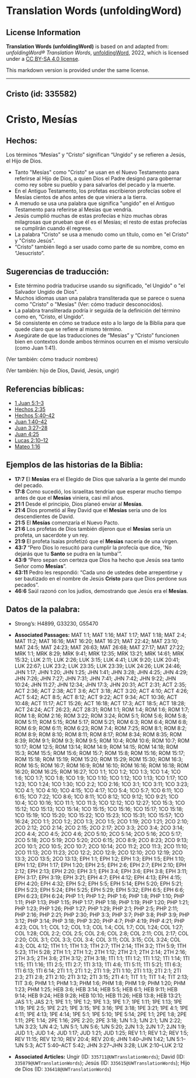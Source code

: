 # Translation Words (unfoldingWord)

## License Information

**Translation Words (unfoldingWord)** is based on and adapted from: _unfoldingWord® Translation Words_, [unfoldingWord](https://unfoldingword.org/utw), 2022, which is licensed under a [CC BY-SA 4.0 license](https://creativecommons.org/licenses/by-sa/4.0/legalcode.en).

This markdown version is provided under the same license.



--------------------------------

## Cristo (id: 335582)

Cristo, Mesías
==============

Hechos:
-------

Los términos “Mesías” y “Cristo” significan “Ungido” y se refieren a Jesús, el Hijo de Dios.

* Tanto "Mesías" como "Cristo" se usan en el Nuevo Testamento para referirse al Hijo de Dios, a quien Dios el Padre designó para gobernar como rey sobre su pueblo y para salvarlos del pecado y la muerte.
* En el Antiguo Testamento, los profetas escribieron profecías sobre el Mesías cientos de años antes de que viniera a la tierra.
* A menudo se usa una palabra que significa "ungido" en el Antiguo Testamento para referirse al Mesías que vendría.
* Jesús cumplió muchas de estas profecías e hizo muchas obras milagrosas que prueban que él es el Mesías; el resto de estas profecías se cumplirán cuando él regrese.
* La palabra "Cristo" se usa a menudo como un título, como en "el Cristo" y "Cristo Jesús".
* “Cristo” también llegó a ser usado como parte de su nombre, como en “Jesucristo”.

Sugerencias de traducción:
--------------------------

* Este término podría traducirse usando su significado, "el Ungido" o "el Salvador Ungido de Dios".
* Muchos idiomas usan una palabra transliterada que se parece o suena como "Cristo" o "Mesías" (Ver: cómo traducir desconocidos).
* La palabra transliterada podría ir seguida de la definición del término como en, “Cristo, el Ungido”.
* Sé consistente en cómo se traduce esto a lo largo de la Biblia para que quede claro que se refiere al mismo término.
* Asegúrate de que las traducciones de “Mesías” y “Cristo” funcionen bien en contextos donde ambos términos ocurren en el mismo versículo (como Juan 1:41\).

(Ver también: cómo traducir nombres)

(Ver también: hijo de Dios, David, Jesús, ungir)

Referencias bíblicas:
---------------------

* [1 Juan 5:1–3](https://ref.ly/1John5:1-1John5:3)
* [Hechos 2:35](https://ref.ly/Acts2:35)
* [Hechos 5:40–42](https://ref.ly/Acts5:40-Acts5:42)
* [Juan 1:40–42](https://ref.ly/John1:40-John1:42)
* [Juan 3:27–28](https://ref.ly/John3:27-John3:28)
* [Juan 4:25](https://ref.ly/John4:25)
* [Lucas 2:10–12](https://ref.ly/Luke2:10-Luke2:12)
* [Mateo 1:16](https://ref.ly/Matt1:16)

Ejemplos de las historias de la Biblia:
---------------------------------------

* **17:7** El **Mesías** era el Elegido de Dios que salvaría a la gente del mundo del pecado.
* **17:8** Como sucedió, los israelitas tendrían que esperar mucho tiempo antes de que el **Mesías** viniera, casi mil años.
* **21:1** Desde el principio, Dios planeó enviar al **Mesías**.
* **21:4** Dios prometió al Rey David que el **Mesías** sería uno de los descendientes de David.
* **21:5** El **Mesías** comenzaría el Nuevo Pacto.
* **21:6** Los profetas de Dios también dijeron que el **Mesías** sería un profeta, un sacerdote y un rey.
* **21:9** El profeta Isaías profetizó que el **Mesías** nacería de una virgen.
* **43:7** “Pero Dios lo resucitó para cumplir la profecía que dice, 'No dejarás que tu **Santo** se pudra en la tumba'”.
* **43:9** “Pero sepan con certeza que Dios ha hecho que Jesús sea tanto Señor como **Mesías**”.
* **43:11** Pedro les respondió: “Cada uno de ustedes debe arrepentirse y ser bautizado en el nombre de Jesús **Cristo** para que Dios perdone sus pecados”.
* **46:6** Saúl razonó con los judíos, demostrando que Jesús era el **Mesías**.

Datos de la palabra:
--------------------

* Strong’s: H4899, G33230, G55470

* **Associated Passages:** MAT 1:1; MAT 1:16; MAT 1:17; MAT 1:18; MAT 2:4; MAT 11:2; MAT 16:16; MAT 16:20; MAT 16:21; MAT 22:42; MAT 23:10; MAT 24:5; MAT 24:23; MAT 26:63; MAT 26:68; MAT 27:17; MAT 27:22; MRK 1:1; MRK 8:29; MRK 9:41; MRK 12:35; MRK 13:21; MRK 14:61; MRK 15:32; LUK 2:11; LUK 2:26; LUK 3:15; LUK 4:41; LUK 9:20; LUK 20:41; LUK 22:67; LUK 23:2; LUK 23:35; LUK 23:39; LUK 24:26; LUK 24:46; JHN 1:17; JHN 1:20; JHN 1:25; JHN 1:41; JHN 3:28; JHN 4:25; JHN 4:29; JHN 7:26; JHN 7:27; JHN 7:31; JHN 7:41; JHN 7:42; JHN 9:22; JHN 10:24; JHN 11:27; JHN 12:34; JHN 17:3; JHN 20:31; ACT 2:31; ACT 2:35; ACT 2:36; ACT 2:38; ACT 3:6; ACT 3:18; ACT 3:20; ACT 4:10; ACT 4:26; ACT 5:42; ACT 8:5; ACT 8:12; ACT 9:22; ACT 9:34; ACT 10:36; ACT 10:48; ACT 11:17; ACT 15:26; ACT 16:18; ACT 17:3; ACT 18:5; ACT 18:28; ACT 24:24; ACT 26:23; ACT 28:31; ROM 1:1; ROM 1:4; ROM 1:6; ROM 1:7; ROM 1:8; ROM 2:16; ROM 3:22; ROM 3:24; ROM 5:1; ROM 5:6; ROM 5:8; ROM 5:11; ROM 5:15; ROM 5:17; ROM 5:21; ROM 6:3; ROM 6:4; ROM 6:8; ROM 6:9; ROM 6:11; ROM 6:23; ROM 7:4; ROM 7:25; ROM 8:1; ROM 8:2; ROM 8:9; ROM 8:10; ROM 8:11; ROM 8:17; ROM 8:34; ROM 8:35; ROM 8:39; ROM 9:1; ROM 9:3; ROM 9:5; ROM 10:4; ROM 10:6; ROM 10:7; ROM 10:17; ROM 12:5; ROM 13:14; ROM 14:9; ROM 14:15; ROM 14:18; ROM 15:3; ROM 15:5; ROM 15:6; ROM 15:7; ROM 15:8; ROM 15:16; ROM 15:17; ROM 15:18; ROM 15:19; ROM 15:20; ROM 15:29; ROM 15:30; ROM 16:3; ROM 16:5; ROM 16:7; ROM 16:9; ROM 16:10; ROM 16:16; ROM 16:18; ROM 16:20; ROM 16:25; ROM 16:27; 1CO 1:1; 1CO 1:2; 1CO 1:3; 1CO 1:4; 1CO 1:6; 1CO 1:7; 1CO 1:8; 1CO 1:9; 1CO 1:10; 1CO 1:12; 1CO 1:13; 1CO 1:17; 1CO 1:23; 1CO 1:24; 1CO 1:30; 1CO 2:2; 1CO 2:16; 1CO 3:1; 1CO 3:11; 1CO 3:23; 1CO 4:1; 1CO 4:10; 1CO 4:15; 1CO 4:17; 1CO 5:4; 1CO 5:7; 1CO 6:11; 1CO 6:15; 1CO 7:22; 1CO 8:6; 1CO 8:11; 1CO 8:12; 1CO 9:12; 1CO 9:21; 1CO 10:4; 1CO 10:16; 1CO 11:1; 1CO 11:3; 1CO 12:12; 1CO 12:27; 1CO 15:3; 1CO 15:12; 1CO 15:13; 1CO 15:14; 1CO 15:15; 1CO 15:16; 1CO 15:17; 1CO 15:18; 1CO 15:19; 1CO 15:20; 1CO 15:22; 1CO 15:23; 1CO 15:31; 1CO 15:57; 1CO 16:24; 2CO 1:1; 2CO 1:2; 2CO 1:3; 2CO 1:5; 2CO 1:19; 2CO 1:21; 2CO 2:10; 2CO 2:12; 2CO 2:14; 2CO 2:15; 2CO 2:17; 2CO 3:3; 2CO 3:4; 2CO 3:14; 2CO 4:4; 2CO 4:5; 2CO 4:6; 2CO 5:10; 2CO 5:14; 2CO 5:16; 2CO 5:17; 2CO 5:18; 2CO 5:19; 2CO 5:20; 2CO 6:15; 2CO 8:9; 2CO 8:23; 2CO 9:13; 2CO 10:1; 2CO 10:5; 2CO 10:7; 2CO 10:14; 2CO 11:2; 2CO 11:3; 2CO 11:10; 2CO 11:13; 2CO 11:23; 2CO 12:2; 2CO 12:9; 2CO 12:10; 2CO 12:19; 2CO 13:3; 2CO 13:5; 2CO 13:13; EPH 1:1; EPH 1:2; EPH 1:3; EPH 1:5; EPH 1:10; EPH 1:12; EPH 1:17; EPH 1:20; EPH 2:5; EPH 2:6; EPH 2:7; EPH 2:10; EPH 2:12; EPH 2:13; EPH 2:20; EPH 3:1; EPH 3:4; EPH 3:6; EPH 3:8; EPH 3:11; EPH 3:17; EPH 3:19; EPH 3:21; EPH 4:7; EPH 4:12; EPH 4:13; EPH 4:15; EPH 4:20; EPH 4:32; EPH 5:2; EPH 5:5; EPH 5:14; EPH 5:20; EPH 5:21; EPH 5:23; EPH 5:24; EPH 5:25; EPH 5:29; EPH 5:32; EPH 6:5; EPH 6:6; EPH 6:23; EPH 6:24; PHP 1:1; PHP 1:2; PHP 1:6; PHP 1:8; PHP 1:10; PHP 1:11; PHP 1:13; PHP 1:15; PHP 1:17; PHP 1:18; PHP 1:19; PHP 1:20; PHP 1:21; PHP 1:23; PHP 1:26; PHP 1:27; PHP 1:29; PHP 2:1; PHP 2:5; PHP 2:11; PHP 2:16; PHP 2:21; PHP 2:30; PHP 3:3; PHP 3:7; PHP 3:8; PHP 3:9; PHP 3:12; PHP 3:14; PHP 3:18; PHP 3:20; PHP 4:7; PHP 4:19; PHP 4:21; PHP 4:23; COL 1:1; COL 1:2; COL 1:3; COL 1:4; COL 1:7; COL 1:24; COL 1:27; COL 1:28; COL 2:2; COL 2:5; COL 2:6; COL 2:8; COL 2:11; COL 2:17; COL 2:20; COL 3:1; COL 3:3; COL 3:4; COL 3:11; COL 3:15; COL 3:24; COL 4:3; COL 4:12; 1TH 1:1; 1TH 1:3; 1TH 2:7; 1TH 2:14; 1TH 3:2; 1TH 5:9; 1TH 5:23; 1TH 5:28; 2TH 1:1; 2TH 1:2; 2TH 1:12; 2TH 2:1; 2TH 2:14; 2TH 2:16; 2TH 3:5; 2TH 3:6; 2TH 3:12; 2TH 3:18; 1TI 1:1; 1TI 1:2; 1TI 1:12; 1TI 1:14; 1TI 1:15; 1TI 1:16; 1TI 2:5; 1TI 2:7; 1TI 3:13; 1TI 4:6; 1TI 5:11; 1TI 5:21; 1TI 6:3; 1TI 6:13; 1TI 6:14; 2TI 1:1; 2TI 1:2; 2TI 1:9; 2TI 1:10; 2TI 1:13; 2TI 2:1; 2TI 2:3; 2TI 2:8; 2TI 2:10; 2TI 3:12; 2TI 3:15; 2TI 4:1; TIT 1:1; TIT 1:4; TIT 2:13; TIT 3:6; PHM 1:1; PHM 1:3; PHM 1:6; PHM 1:8; PHM 1:9; PHM 1:20; PHM 1:23; PHM 1:25; HEB 3:6; HEB 3:14; HEB 5:5; HEB 6:1; HEB 9:11; HEB 9:14; HEB 9:24; HEB 9:28; HEB 10:10; HEB 11:26; HEB 13:8; HEB 13:21; JAS 1:1; JAS 2:1; 1PE 1:1; 1PE 1:2; 1PE 1:3; 1PE 1:7; 1PE 1:11; 1PE 1:13; 1PE 1:19; 1PE 2:5; 1PE 2:21; 1PE 3:15; 1PE 3:16; 1PE 3:18; 1PE 3:21; 1PE 4:1; 1PE 4:11; 1PE 4:13; 1PE 4:14; 1PE 5:1; 1PE 5:10; 1PE 5:14; 2PE 1:1; 2PE 1:8; 2PE 1:11; 2PE 1:14; 2PE 1:16; 2PE 2:20; 2PE 3:18; 1JN 1:3; 1JN 2:1; 1JN 2:22; 1JN 3:23; 1JN 4:2; 1JN 5:1; 1JN 5:6; 1JN 5:20; 2JN 1:3; 2JN 1:7; 2JN 1:9; JUD 1:1; JUD 1:4; JUD 1:17; JUD 1:21; JUD 1:25; REV 1:1; REV 1:2; REV 1:5; REV 11:15; REV 12:10; REV 20:4; REV 20:6; JHN 1:40–JHN 1:42; 1JN 5:1–1JN 5:3; ACT 5:40–ACT 5:42; JHN 3:27–JHN 3:28; LUK 2:10–LUK 2:12
* **Associated Articles:** Ungir (ID: `335711@UWTranslationWords`); David (ID: `335879@UWTranslationWords`); Jesús (ID: `335615@UWTranslationWords`); Hijo de Dios (ID: `336418@UWTranslationWords`)

